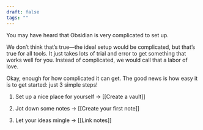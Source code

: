 ```yaml
---
draft: false
tags: ""
---
```

You may have heard that Obsidian is very complicated to set up.

We don’t think that’s true—the ideal setup would be complicated, but that’s true for all tools. It just takes lots of trial and error to get something that works well for you. Instead of complicated, we would call that a labor of love.

Okay, enough for how complicated it can get. The good news is how easy it is to get started: just 3 simple steps!

1. Set up a nice place for yourself
   → [[Create a vault]]
   
2. Jot down some notes
   → [[Create your first note]]
   
3. Let your ideas mingle
   → [[Link notes]]